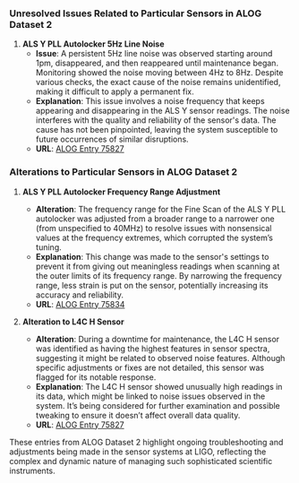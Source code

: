 ### Unresolved Issues Related to Particular Sensors in ALOG Dataset 2

1. **ALS Y PLL Autolocker 5Hz Line Noise**
   - **Issue**: A persistent 5Hz line noise was observed starting around 1pm, disappeared, and then reappeared until maintenance began. Monitoring showed the noise moving between 4Hz to 8Hz. Despite various checks, the exact cause of the noise remains unidentified, making it difficult to apply a permanent fix.
   - **Explanation**: This issue involves a noise frequency that keeps appearing and disappearing in the ALS Y sensor readings. The noise interferes with the quality and reliability of the sensor's data. The cause has not been pinpointed, leaving the system susceptible to future occurrences of similar disruptions.
   - **URL**: [ALOG Entry 75827](https://alog.ligo-la.caltech.edu/aLOG/index.php?callRep=75827)

### Alterations to Particular Sensors in ALOG Dataset 2

1. **ALS Y PLL Autolocker Frequency Range Adjustment**
   - **Alteration**: The frequency range for the Fine Scan of the ALS Y PLL autolocker was adjusted from a broader range to a narrower one (from unspecified to 40MHz) to resolve issues with nonsensical values at the frequency extremes, which corrupted the system’s tuning.
   - **Explanation**: This change was made to the sensor's settings to prevent it from giving out meaningless readings when scanning at the outer limits of its frequency range. By narrowing the frequency range, less strain is put on the sensor, potentially increasing its accuracy and reliability.
   - **URL**: [ALOG Entry 75834](https://alog.ligo-la.caltech.edu/aLOG/index.php?callRep=75834)

2. **Alteration to L4C H Sensor**
   - **Alteration**: During a downtime for maintenance, the L4C H sensor was identified as having the highest features in sensor spectra, suggesting it might be related to observed noise features. Although specific adjustments or fixes are not detailed, this sensor was flagged for its notable response.
   - **Explanation**: The L4C H sensor showed unusually high readings in its data, which might be linked to noise issues observed in the system. It’s being considered for further examination and possible tweaking to ensure it doesn’t affect overall data quality.
   - **URL**: [ALOG Entry 75827](https://alog.ligo-la.caltech.edu/aLOG/index.php?callRep=75827)

These entries from ALOG Dataset 2 highlight ongoing troubleshooting and adjustments being made in the sensor systems at LIGO, reflecting the complex and dynamic nature of managing such sophisticated scientific instruments.